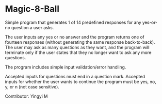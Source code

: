 # Magic-8-Ball
Simple program that generates 1 of 14 predefined responses for any yes-or-no question a user asks. 

The user inputs any yes or no answer and the program returns one of fourteen responses (without generating the same response back-to-back). The user may ask as many questions as they want, and the program will terminate only if the user states that they no longer want to ask any more questions.

The program includes simple input validation/error handling. 

Accepted inputs for questions must end in a question mark. Accepted inputs for whether the user wants to continue the program must be yes, no, y, or n (not case sensitive).


Contributor: Yingyi M
